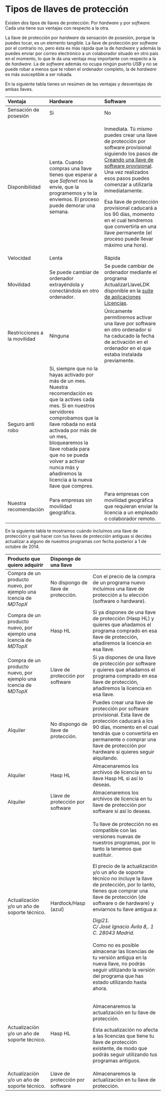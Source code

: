 # Tipos de llaves de protección

Existen dos tipos de llaves de protección: Por _hardware_ y por _software_. Cada una tiene sus ventajas con respecto a la otra.

La llave de protección por _hardware_ da sensación de posesión, porque la puedes tocar, es un elemento tangible. La llave de protección por _software_ por el contrario no, pero ésta es más rápida que la de _hardware_ y además la puedes enviar por correo electrónico a un colaborador situado en otro país en el momento, lo que le da una ventaja muy importante con respecto a la de _hardware_. La de _software_ además no ocupa ningún puerto _USB_ y no se puede robar a menos que te roben el ordenador completo, la de _hardware_ es más susceptible a ser robada.

En la siguiente tabla tienes un resúmen de las ventajas y desventajas de ambas llaves. 

<table>
  <thead>
    <tr>
      <th style="text-align:left">Ventaja</th>
      <th style="text-align:left">Hardware</th>
      <th style="text-align:left">Software</th>
    </tr>
  </thead>
  <tbody>
    <tr>
      <td style="text-align:left">Sensaci&#xF3;n de posesi&#xF3;n</td>
      <td style="text-align:left">Si</td>
      <td style="text-align:left">No</td>
    </tr>
    <tr>
      <td style="text-align:left">Disponibilidad</td>
      <td style="text-align:left">Lenta. Cuando compras una llave tienes que esperar a que <em>Safenet</em> nos
        la env&#xED;e, que la programemos y te la enviemos. El proceso puede demorar
        una semana.</td>
      <td style="text-align:left">
        <p>Inmediata. T&#xFA; mismo puedes crear una llave de protecci&#xF3;n por
          software provisional siguiendo los pasos de <a href="creandollavetemp.html">Creando una llave de software provisional</a>.
          Una vez realizados esos pasos puedes comenzar a utilizarla inmediatamente.</p>
        <p>Esa llave de protecci&#xF3;n provisional caducar&#xE1; a los 90 d&#xED;as,
          momento en el cual tendremos que convertirla en una llave permanente (el
          proceso puede llevar m&#xE1;ximo una hora).</p>
      </td>
    </tr>
    <tr>
      <td style="text-align:left">Velocidad</td>
      <td style="text-align:left">Lenta</td>
      <td style="text-align:left">R&#xE1;pida</td>
    </tr>
    <tr>
      <td style="text-align:left">Movilidad</td>
      <td style="text-align:left">Se puede cambiar de ordenador extray&#xE9;ndola y conect&#xE1;ndola en
        otro ordenador.</td>
      <td style="text-align:left">Se puede cambiar de ordenador mediante el programa ActualizarLlaveLDK
        disponible en la <a href="3caafe8e-15eb-4975-b537-3a4540ba3eed">suite de aplicaciones Licencias</a>.</td>
    </tr>
    <tr>
      <td style="text-align:left">Restricciones a la movilidad</td>
      <td style="text-align:left">Ninguna</td>
      <td style="text-align:left">&#xDA;nicamente permitiremos activar una llave por software en otro ordenador
        si ha caducado la fecha de activaci&#xF3;n en el ordenador en el que estaba
        instalada previamente.</td>
    </tr>
    <tr>
      <td style="text-align:left">Seguro anti robo</td>
      <td style="text-align:left">Si, siempre que no la hayas activado por m&#xE1;s de un mes. Nuestra recomendaci&#xF3;n
        es que la actives cada mes. Si en nuestros servidores comprobamos que la
        llave robada no est&#xE1; activada por m&#xE1;s de un mes, bloquearemos
        la llave robada para que no se pueda volver a activar nunca m&#xE1;s y
        a&#xF1;adiremos la licencia a la nueva llave que compres.</td>
      <td style="text-align:left"></td>
    </tr>
    <tr>
      <td style="text-align:left">Nuestra recomendaci&#xF3;n</td>
      <td style="text-align:left">Para empresas sin movilidad geogr&#xE1;fica.</td>
      <td style="text-align:left">Para empresas con movilidad geogr&#xE1;fica que requieran enviar la licencia
        a un empleado o colaborador remoto.</td>
    </tr>
  </tbody>
</table>

En la siguiente tabla te mostramos cuándo incluímos una llave de protección y qué hacer con tus llaves de protección antiguas si decides actualizar a alguno de nuestros programas con fecha posterior a 1 de octubre de 2014.

<table>
  <thead>
    <tr>
      <th style="text-align:left">Producto que quiero adquirir</th>
      <th style="text-align:left">Dispongo de una llave</th>
      <th style="text-align:left"></th>
    </tr>
  </thead>
  <tbody>
    <tr>
      <td style="text-align:left">Compra de un producto nuevo, por ejemplo una lcencia de <em>MDTopX</em>
      </td>
      <td style="text-align:left">No dispongo de llave de protecci&#xF3;n.</td>
      <td style="text-align:left">Con el precio de la compra de un programa nuevo inclu&#xED;mos una llave
        de protecci&#xF3;n a tu elecci&#xF3;n (software o hardware).</td>
    </tr>
    <tr>
      <td style="text-align:left">Compra de un producto nuevo, por ejemplo una lcencia de <em>MDTopX</em>
      </td>
      <td style="text-align:left">Hasp HL</td>
      <td style="text-align:left">Si ya dispones de una llave de protecci&#xF3;n (Hasp HL) y quieres que
        a&#xF1;adamos el programa comprado en esa llave de protecci&#xF3;n, a&#xF1;adiremos
        la licencia en esa llave.</td>
    </tr>
    <tr>
      <td style="text-align:left">Compra de un producto nuevo, por ejemplo una lcencia de <em>MDTopX</em>
      </td>
      <td style="text-align:left">Llave de protecci&#xF3;n por software</td>
      <td style="text-align:left">Si ya dispones de una llave de protecci&#xF3;n por software y quieres
        que a&#xF1;adamos el programa comprado en esa llave de protecci&#xF3;n,
        a&#xF1;adiremos la licencia en esa llave.</td>
    </tr>
    <tr>
      <td style="text-align:left">Alquiler</td>
      <td style="text-align:left">No dispongo de llave de protecci&#xF3;n.</td>
      <td style="text-align:left">Puedes crear una llave de protecci&#xF3;n por software provisional. Esta
        llave de protecci&#xF3;n caducar&#xE1; a los 90 d&#xED;as, momento en el
        cual tendr&#xE1;s que o convertirla en permanente o comprar una llave de
        protecci&#xF3;n por hardware si quieres seguir alquilando.</td>
    </tr>
    <tr>
      <td style="text-align:left">Alquiler</td>
      <td style="text-align:left">Hasp HL</td>
      <td style="text-align:left">Almacenaremos los archivos de licencia en tu llave Hasp HL si as&#xED;
        lo deseas.</td>
    </tr>
    <tr>
      <td style="text-align:left">Alquiler</td>
      <td style="text-align:left">Llave de protecci&#xF3;n por software</td>
      <td style="text-align:left">Almacenaremos los archivos de licencia en tu llave de protecci&#xF3;n
        por software si as&#xED; lo deseas.</td>
    </tr>
    <tr>
      <td style="text-align:left">Actualizaci&#xF3;n y/o un a&#xF1;o de soporte t&#xE9;cnico.</td>
      <td style="text-align:left">Hardlock/Hasp (azul)</td>
      <td style="text-align:left">
        <p>Tu llave de protecci&#xF3;n no es compatible con las versiones nuevas
          de nuestros programas, por lo tanto la tenemos que sustituir.
          <br />
        </p>
        <p>El precio de la actualizaci&#xF3;n y/o un a&#xF1;o de soporte t&#xE9;cnico
          no incluye la llave de protecci&#xF3;n, por lo tanto, tienes que comprar
          una llave de protecci&#xF3;n (de software o de hardware) y enviarnos tu
          llave antigua a:</p>
        <p><em>Digi21.<br />C/ Jos&#xE9; Ignacio &#xC1;vila 8,. 1 C. 28043 Madrid.<br /></em>
          <br
          />Como no es posible almacenar las licencias de tu versi&#xF3;n antigua
          en la nueva llave, no podr&#xE1;s seguir utilizando la versi&#xF3;n del
          programa que has estado utilizando hasta ahora.</p>
      </td>
    </tr>
    <tr>
      <td style="text-align:left">Actualizaci&#xF3;n y/o un a&#xF1;o de soporte t&#xE9;cnico.</td>
      <td style="text-align:left">Hasp HL</td>
      <td style="text-align:left">
        <p>Almacenaremos la actualizaci&#xF3;n en tu llave de protecci&#xF3;n.</p>
        <p>Esta actualizaci&#xF3;n no afecta a las licencias que tiene tu llave de
          protecci&#xF3;n existente, de modo que podr&#xE1;s seguir utilizando tus
          programas antiguos.</p>
      </td>
    </tr>
    <tr>
      <td style="text-align:left">Actualizaci&#xF3;n y/o un a&#xF1;o de soporte t&#xE9;cnico.</td>
      <td style="text-align:left">Llave de protecci&#xF3;n por software</td>
      <td style="text-align:left">Almacenaremos la actualizaci&#xF3;n en tu llave de protecci&#xF3;n.</td>
    </tr>
  </tbody>
</table>

